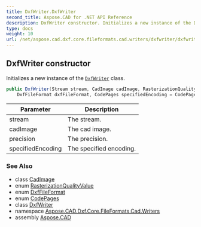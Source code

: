 ```yaml
---
title: DxfWriter.DxfWriter
second_title: Aspose.CAD for .NET API Reference
description: DxfWriter constructor. Initializes a new instance of the DxfWriter class
type: docs
weight: 10
url: /net/aspose.cad.dxf.core.fileformats.cad.writers/dxfwriter/dxfwriter/
---
```

## DxfWriter constructor

Initializes a new instance of the [`DxfWriter`](../) class.

```csharp
public DxfWriter(Stream stream, CadImage cadImage, RasterizationQualityValue precision, 
    DxfFileFormat dxfFileFormat, CodePages specifiedEncoding = CodePages.Default)
```

| Parameter | Description |
| --- | --- |
| stream | The stream. |
| cadImage | The cad image. |
| precision | The precision. |
| specifiedEncoding | The specified encoding. |

### See Also

* class [CadImage](../../../aspose.cad.fileformats.cad/cadimage/)
* enum [RasterizationQualityValue](../../../aspose.cad.imageoptions/rasterizationqualityvalue/)
* enum [DxfFileFormat](../../../aspose.cad.fileformats.cad.cadconsts/dxffileformat/)
* enum [CodePages](../../../aspose.cad/codepages/)
* class [DxfWriter](../)
* namespace [Aspose.CAD.Dxf.Core.FileFormats.Cad.Writers](../../../aspose.cad.dxf.core.fileformats.cad.writers/)
* assembly [Aspose.CAD](../../../)


